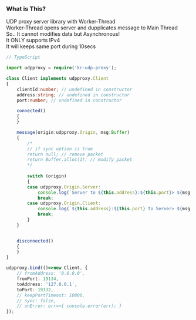 ### What is This?
UDP proxy server library with Worker-Thread  
Worker-Thread opens server and dupplicates message to Main Thread  
So..  It cannot modifies data but Asynchronous!  
It ONLY supports IPv4  
It will keeps same port during 10secs  

```ts
// TypeScript

import udpproxy = require('kr-udp-proxy');

class Client implements udpproxy.Client
{
    clientId:number; // undefined in constructor
    address:string; // undefined in constructor
    port:number; // undefined in constructor

    connected()
    {
    }

    message(origin:udpproxy.Origin, msg:Buffer)
    {
        /*
        // if sync option is true
        return null; // remove packet
        return Buffer.alloc(1); // modify packet
        */
    
        switch (origin)
        {
        case udpproxy.Origin.Server:
            console.log(`Server to ${this.address}:${this.port}> ${msg.toString('utf-8')}`);
            break;
        case udpproxy.Origin.Client:
            console.log(`${this.address}:${this.port} to Server> ${msg.toString('utf-8')}`);
            break;
        }
    }


    disconnected()
    {
    }
}

udpproxy.bind(()=>new Client, {
    // fromAddress: '0.0.0.0', 
    fromPort: 19134, 
    toAddress: '127.0.0.1', 
    toPort: 19132,
    // keepPortTimeout: 10000,
    // sync: false,
    // onError: err=>{ console.error(err); }
});

```